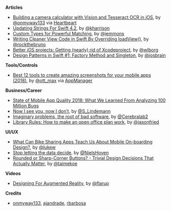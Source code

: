 **Articles**

* [Building a camera calculator with Vision and Tesseract OCR in iOS](https://heartbeat.fritz.ai/building-a-camera-calculator-with-vision-and-tesseract-ocr-in-ios-26f16240fe51), by [@onmyway133](https://twitter.com/onmyway133) via [Heartbeart](https://heartbeat.fritz.ai/)
* [Updating Strings For Swift 4.2](https://useyourloaf.com/blog/updating-strings-for-swift-4.2/), by [@kharrison](https://twitter.com/kharrison)
* [Custom Types for Powerful Matching](http://www.figure.ink/blog/2018/7/23/custom-types-for-powerful-matching), by [@jemmons](https://twitter.com/jemmons)
* [Writing Cleaner View Code in Swift By Overriding loadView()](https://swiftrocks.com/writing-cleaner-view-code-by-overriding-loadview.html), by [@rockthebruno](https://twitter.com/rockthebruno)
* [Better iOS projects: Getting (nearly) rid of Xcodeproject](https://www.number42.de/blog/2018/07/24/xcodegen-article.html), by [@wlborg](https://twitter.com/wlborg)
* [Design Patterns in Swift #1: Factory Method and Singleton](https://www.appcoda.com/design-pattern-creational/), by [@iosbrain](https://twitter.com/iosbrain)

**Tools/Controls**

* [Best 12 tools to create amazing screenshots for your mobile apps (2018)](https://medium.com/appmanager/best-12-tools-to-create-amazing-screenshots-for-your-mobile-apps-2018-1cbf6f8660ba), by [@ott_max](https://twitter.com/ott_max) via [AppManager](https://appmanager.io)

**Business/Career**

* [State of Mobile App Quality 2018: What We Learned From Analyzing 100 Million Bugs](https://instabug.com/state-of-mobile-app-quality-2018)
* [Now I see you, now I don’t](https://medium.com/@S_Lindemann/now-i-see-you-now-i-dont-8e5b260376ac), by [@S_Lindemann](https://twitter.com/S_Lindemann)
* [Imaginary problems, the root of bad software](https://medium.com/@george3d6/imaginary-problems-d4f2921bd1b8), by [@Cerebralab2](https://twitter.com/Cerebralab2)
* [Library Rules: How to make an open office plan work](https://m.signalvnoise.com/library-rules-how-to-make-an-open-office-plan-work-f9f6d69a2d4c), by [@jasonfried](https://twitter.com/jasonfried)

**UI/UX**

* [What Can Bike Sharing Apps Teach Us About Mobile On-boarding Design?](https://www.lukew.com/ff/entry.asp?1995), by [@lukew](https://twitter.com/lukew)
* [Stop letting the data decide](http://www.nielshoven.com/stop-letting-the-data-decide/), by [@NielsHoven](https://twitter.com/NielsHoven)
* [Rounded or Sharp-Corner Buttons? - Trivial Design Decisions That Actually Matter](https://uxplanet.org/rounded-or-sharp-corner-buttons-def3977ed7c4), by [@taimekoe](https://twitter.com/@taimekoe)

**Videos**

* [Designing For Augmented Reality](https://www.youtube.com/watch?v=-r1VtYxvVIc), by [@flarup](https://twitter.com/flarup)

**Credits**

* [onmyway133](https://github.com/onmyway133), [ajandrade](https://github.com/ajandrade), [rbarbosa](https://github.com/rbarbosa)
